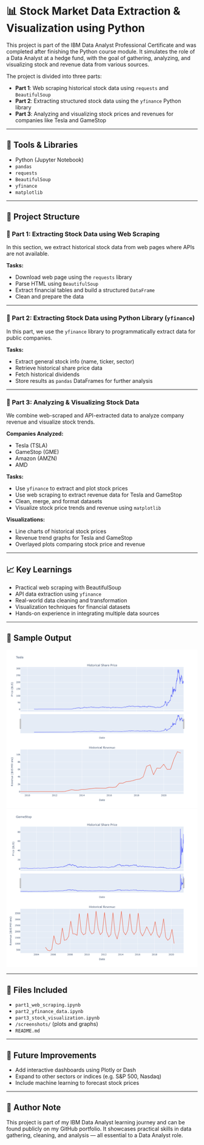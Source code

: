 # 📊 Stock Market Data Extraction & Visualization using Python

This project is part of the IBM Data Analyst Professional Certificate and was completed after finishing the Python course module. It simulates the role of a Data Analyst at a hedge fund, with the goal of gathering, analyzing, and visualizing stock and revenue data from various sources.

The project is divided into three parts:

- **Part 1**: Web scraping historical stock data using `requests` and `BeautifulSoup`
- **Part 2**: Extracting structured stock data using the `yfinance` Python library
- **Part 3**: Analyzing and visualizing stock prices and revenues for companies like Tesla and GameStop

---

## 🧰 Tools & Libraries

- Python (Jupyter Notebook)
- `pandas`
- `requests`
- `BeautifulSoup`
- `yfinance`
- `matplotlib`

---

## 📁 Project Structure

### 🔹 Part 1: Extracting Stock Data using Web Scraping

In this section, we extract historical stock data from web pages where APIs are not available.

**Tasks:**
- Download web page using the `requests` library
- Parse HTML using `BeautifulSoup`
- Extract financial tables and build a structured `DataFrame`
- Clean and prepare the data

---

### 🔹 Part 2: Extracting Stock Data using Python Library (`yfinance`)

In this part, we use the `yfinance` library to programmatically extract data for public companies.

**Tasks:**
- Extract general stock info (name, ticker, sector)
- Retrieve historical share price data
- Fetch historical dividends
- Store results as `pandas` DataFrames for further analysis

---

### 🔹 Part 3: Analyzing & Visualizing Stock Data

We combine web-scraped and API-extracted data to analyze company revenue and visualize stock trends.

**Companies Analyzed:**
- Tesla (TSLA)
- GameStop (GME)
- Amazon (AMZN)
- AMD

**Tasks:**
- Use `yfinance` to extract and plot stock prices
- Use web scraping to extract revenue data for Tesla and GameStop
- Clean, merge, and format datasets
- Visualize stock price trends and revenue using `matplotlib`

**Visualizations:**
- Line charts of historical stock prices
- Revenue trend graphs for Tesla and GameStop
- Overlayed plots comparing stock price and revenue

---

## 📈 Key Learnings

- Practical web scraping with BeautifulSoup
- API data extraction using `yfinance`
- Real-world data cleaning and transformation
- Visualization techniques for financial datasets
- Hands-on experience in integrating multiple data sources

---

## 📎 Sample Output

<img src="screenshots/Tesla_Stock_Graph.png" alt="Tesla Stock Plot" width="600"/>
<img src="screenshots/GamePlot_Stock_Graph.png" alt="GameStop Revenue Plot" width="600"/>

---

## 📂 Files Included

- `part1_web_scraping.ipynb`
- `part2_yfinance_data.ipynb`
- `part3_stock_visualization.ipynb`
- `/screenshots/` (plots and graphs)
- `README.md`

---

## 🚀 Future Improvements

- Add interactive dashboards using Plotly or Dash
- Expand to other sectors or indices (e.g. S&P 500, Nasdaq)
- Include machine learning to forecast stock prices

---

## 🧠 Author Note

This project is part of my IBM Data Analyst learning journey and can be found publicly on my GitHub portfolio. It showcases practical skills in data gathering, cleaning, and analysis — all essential to a Data Analyst role.

